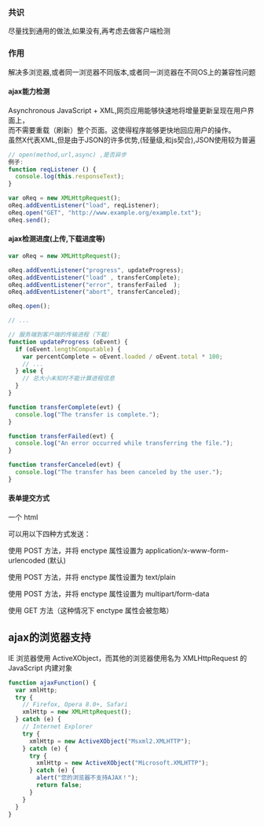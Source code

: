 ### 共识
尽量找到通用的做法,如果没有,再考虑去做客户端检测
### 作用
解决多浏览器,或者同一浏览器不同版本,或者同一浏览器在不同OS上的兼容性问题
#### ajax能力检测
Asynchronous JavaScript + XML,网页应用能够快速地将增量更新呈现在用户界面上，  
而不需要重载（刷新）整个页面。这使得程序能够更快地回应用户的操作。   
虽然X代表XML,但是由于JSON的许多优势,(轻量级,和js契合),JSON使用较为普遍
```js
// open(method,url,async) ,是否异步
例子: 
function reqListener () {
  console.log(this.responseText);
}

var oReq = new XMLHttpRequest();
oReq.addEventListener("load", reqListener);
oReq.open("GET", "http://www.example.org/example.txt");
oReq.send();
```

#### ajax检测进度(上传,下载进度等)
```js
var oReq = new XMLHttpRequest();

oReq.addEventListener("progress", updateProgress);
oReq.addEventListener("load" , transferComplete);
oReq.addEventListener("error", transferFailed  );
oReq.addEventListener("abort", transferCanceled);

oReq.open();

// ...

// 服务端到客户端的传输进程（下载）
function updateProgress (oEvent) {
  if (oEvent.lengthComputable) {
    var percentComplete = oEvent.loaded / oEvent.total * 100;
    // ...
  } else {
    // 总大小未知时不能计算进程信息
  }
}

function transferComplete(evt) {
  console.log("The transfer is complete.");
}

function transferFailed(evt) {
  console.log("An error occurred while transferring the file.");
}

function transferCanceled(evt) {
  console.log("The transfer has been canceled by the user.");
}
```


#### 表单提交方式
一个 html <form> 可以用以下四种方式发送：

使用 POST 方法，并将 enctype 属性设置为 application/x-www-form-urlencoded (默认)  

使用 POST 方法，并将 enctype 属性设置为 text/plain  

使用 POST 方法，并将 enctype 属性设置为 multipart/form-data  

使用 GET 方法（这种情况下 enctype 属性会被忽略）  


## ajax的浏览器支持
IE 浏览器使用 ActiveXObject，而其他的浏览器使用名为 XMLHttpRequest 的 JavaScript 内建对象  
```js
function ajaxFunction() { 
  var xmlHttp;
  try {
    // Firefox, Opera 8.0+, Safari
    xmlHttp = new XMLHttpRequest();
  } catch (e) {
    // Internet Explorer
    try {
      xmlHttp = new ActiveXObject("Msxml2.XMLHTTP");
    } catch (e) {
      try {
        xmlHttp = new ActiveXObject("Microsoft.XMLHTTP");
      } catch (e) {
        alert("您的浏览器不支持AJAX！");
        return false;
      }
    }
  }
}
```